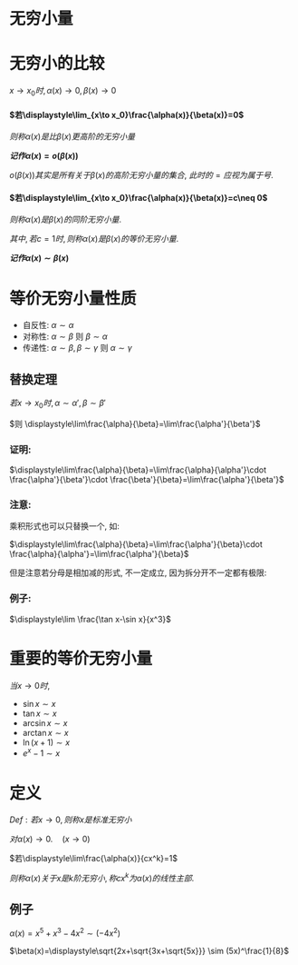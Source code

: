 # 无穷小量

# 无穷小的比较

$x\to x_0时, \alpha(x)\to 0, \beta(x)\to 0$

#### $若\displaystyle\lim_{x\to x_0}\frac{\alpha(x)}{\beta(x)}=0$

$则称\alpha(x)是比\beta(x)更高阶的无穷小量$

**$记作\alpha(x)=o(\beta(x))$**

$o(\beta(x))其实是所有关于\beta(x)的高阶无穷小量的集合,$
$此时的=应视为属于号.$

#### $若\displaystyle\lim_{x\to x_0}\frac{\alpha(x)}{\beta(x)}=c\neq 0$

$则称\alpha(x)是\beta(x)的同阶无穷小量.$

$其中, 若c=1时, 则称\alpha(x)是\beta(x)的等价无穷小量.$

**$记作\alpha(x) \sim \beta(x)$**

# 等价无穷小量性质

* 自反性: $\alpha \sim \alpha$
* 对称性: $\alpha \sim \beta$ 则 $\beta \sim \alpha$
* 传递性: $\alpha \sim \beta,\beta \sim \gamma$ 则 $\alpha \sim \gamma$
  
## 替换定理

$若 x\to x_0时, \alpha \sim \alpha', \beta \sim \beta'$

$则 \displaystyle\lim\frac{\alpha}{\beta}=\lim\frac{\alpha'}{\beta'}$

### 证明:

$\displaystyle\lim\frac{\alpha}{\beta}=\lim\frac{\alpha}{\alpha'}\cdot \frac{\alpha'}{\beta'}\cdot \frac{\beta'}{\beta}=\lim\frac{\alpha'}{\beta'}$

### 注意:

乘积形式也可以只替换一个, 如:

$\displaystyle\lim\frac{\alpha}{\beta}=\lim\frac{\alpha'}{\beta}\cdot \frac{\alpha}{\alpha'}=\lim\frac{\alpha'}{\beta}$

但是注意若分母是相加减的形式, 不一定成立, 因为拆分开不一定都有极限:


### 例子:

$\displaystyle\lim \frac{\tan x-\sin x}{x^3}$


# 重要的等价无穷小量

$当x\to 0时,$

* $\sin x \sim x$
* $\tan x \sim x$
* $\arcsin x \sim x$
* $\arctan x \sim x$
* $\ln(x+1) \sim x$
* $e^x -1 \sim x$


# 定义

$Def: 若x\to 0, 则称x是标准无穷小$

$对\alpha(x)\to 0. \quad (x\to 0)$

$若\displaystyle\lim\frac{\alpha(x)}{cx^k}=1$

$则称\alpha(x)关于x是k阶无穷小, 称cx^k为\alpha(x)的线性主部.$

## 例子

$\alpha(x)=x^5+x^3-4x^2 \sim (-4x^2)$

$\beta(x)=\displaystyle\sqrt{2x+\sqrt{3x+\sqrt{5x}}} \sim (5x)^\frac{1}{8}$